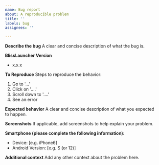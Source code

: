 ```yaml
---
name: Bug report
about: A reproducible problem
title: ''
labels: bug
assignees: ''

---
```


**Describe the bug**
A clear and concise description of what the bug is.

**BlissLauncher Version**
- x.x.x

**To Reproduce**
Steps to reproduce the behavior:
1. Go to '...'
2. Click on '....'
3. Scroll down to '....'
4. See an error

**Expected behavior**
A clear and concise description of what you expected to happen.

**Screenshots**
If applicable, add screenshots to help explain your problem.

**Smartphone (please complete the following information):**
 - Device: [e.g. iPhone6]
 - Android Version: [e.g. S (or 12)]

**Additional context**
Add any other context about the problem here.
